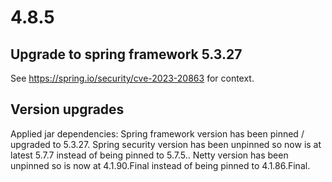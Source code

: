 # 4.8.5

## Upgrade to spring framework 5.3.27

See https://spring.io/security/cve-2023-20863 for context.

## Version upgrades

Applied jar dependencies:
  Spring framework version has been pinned / upgraded to 5.3.27.
  Spring security version has been unpinned so now is at latest 5.7.7 instead of being pinned to 5.7.5..
  Netty version has been unpinned so is now at 4.1.90.Final instead of being pinned to 4.1.86.Final.
